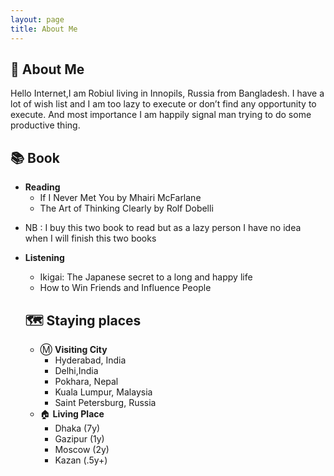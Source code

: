 ```yaml
---
layout: page
title: About Me
--- 
```


## 🐛 About Me 

Hello Internet,I am Robiul living in Innopils, Russia from Bangladesh. I have a lot of wish list and I am too lazy to execute or don’t find any opportunity to execute. And most importance I am happily signal man trying to do some productive thing.   

## 📚 Book
+ **Reading** 
  - If I Never Met You by Mhairi McFarlane 
  - The Art of Thinking Clearly by Rolf Dobelli 
* NB : I buy this two book to read but as a lazy person I have no idea when I will finish this two books 
+ **Listening**
  - Ikigai: The Japanese secret to a long and happy life 
  - How to Win Friends and Influence People 
  
  ## 🗺️ Staying places
  
  + Ⓜ️ **Visiting City** 
    - Hyderabad,  India
    - Delhi,India
    - Pokhara, Nepal
    - Kuala Lumpur, Malaysia
    - Saint Petersburg, Russia
  + 🏠 **Living Place**
    - Dhaka (7y)
    - Gazipur (1y)
    - Moscow (2y)
    - Kazan (.5y+)
  

